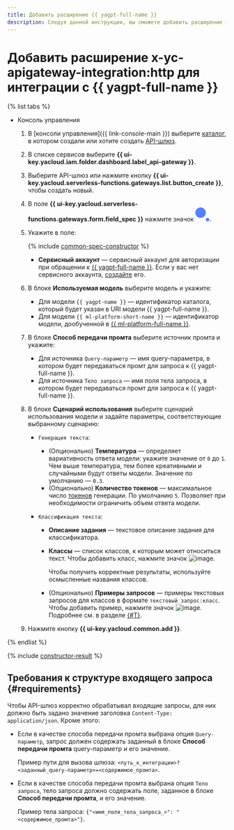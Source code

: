 ```yaml
---
title: Добавить расширение {{ yagpt-full-name }}
description: Следуя данной инструкции, вы сможете добавить расширение {{ yagpt-full-name }} с помощью конструктора спецификации.
---
```


# Добавить расширение x-yc-apigateway-integration:http для интеграции с {{ yagpt-full-name }}

{% list tabs %}

- Консоль управления

    1. В [консоли управления]({{ link-console-main }}) выберите [каталог](../../../resource-manager/concepts/resources-hierarchy.md#folder), в котором создали или хотите создать [API-шлюз](../../concepts/index.md).
    1. В списке сервисов выберите **{{ ui-key.yacloud.iam.folder.dashboard.label_api-gateway }}**.
    1. Выберите API-шлюз или нажмите кнопку **{{ ui-key.yacloud.serverless-functions.gateways.list.button_create }}**, чтобы создать новый.
    1. В поле **{{ ui-key.yacloud.serverless-functions.gateways.form.field_spec }}** нажмите значок ![image](../../../_assets/api-gateway/spec-constructor/cloud-yagpt.svg).
    1. Укажите в поле:

        {% include [common-spec-constructor](../../../_includes/api-gateway/common-spec-constructor.md) %}

        * **Сервисный аккаунт** — сервисный аккаунт для авторизации при обращении к [{{ yagpt-full-name }}](../../../foundation-models/concepts/yandexgpt/index.md). Если у вас нет сервисного аккаунта, [создайте](../../../iam/operations/sa/create.md) его.

    1. В блоке **Используемая модель** выберите модель и укажите:

        * Для модели `{{ yagpt-name }}` — идентификатор каталога, который будет указан в URI модели {{ yagpt-full-name }}.
        * Для модели `{{ ml-platform-short-name }}` — идентификатор модели, дообученной в [{{ ml-platform-full-name }}](../../../datasphere/index.yaml).

    1. В блоке **Способ передачи промта** выберите источник промта и укажите:

        * Для источника `Query-параметр` — имя query-параметра, в котором будет передаваться промт для запроса к {{ yagpt-full-name }}.
        * Для источника `Тело запроса` — имя поля тела запроса, в котором будет передаваться промт для запроса к {{ yagpt-full-name }}.
    1. В блоке **Сценарий использования** выберите сценарий использования модели и задайте параметры, соответствующие выбранному сценарию:

        * `Генерация текста`:

            * (Опционально) **Температура** — определяет вариативность ответа модели: укажите значение от `0` до `1`. Чем выше температура, тем более креативными и случайными будут ответы модели. Значение по умолчанию — `0.3`.
            * (Опционально) **Количество токенов** — максимальное число [токенов](../../../foundation-models/concepts/yandexgpt/tokens.md) генерации. По умолчанию `5`. Позволяет при необходимости ограничить объем ответа модели.

        * `Классификация текста`:

            * **Описание задания** — текстовое описание задания для классификатора.
            * **Классы** — список классов, к которым может относиться текст. Чтобы добавить класс, нажмите значок ![image](../../../_assets/console-icons/plus.svg).

                Чтобы получить корректные результаты, используйте осмысленные названия классов.

            * (Опционально) **Примеры запросов** — примеры текстовых запросов для классов в формате `текстовый запрос:класс`. Чтобы добавить пример, нажмите значок ![image](../../../_assets/console-icons/plus.svg). Подробнее см. в разделе [{#T}](../../../foundation-models/concepts/classifier/index.md#few-shot).

    1. Нажмите кнопку **{{ ui-key.yacloud.common.add }}**.

{% endlist %}

{% include [constructor-result](../../../_includes/api-gateway/constructor-result.md) %}


## Требования к структуре входящего запроса {#requirements}

Чтобы API-шлюз корректно обрабатывал входящие запросы, для них должно быть задано значение заголовка `Content-Type: application/json`. Кроме этого:
* Если в качестве способа передачи промта выбрана опция `Query-параметр`, запрос должен содержать заданный в блоке **Способ передачи промта** query-параметр и его значение.

    Пример пути для вызова шлюза: `<путь_к_интеграции>?<заданный_query-параметр>=<содержимое_промта>`.
* Если в качестве способа передачи промта выбрана опция `Тело запроса`, тело запроса должно содержать поле, заданное в блоке **Способ передачи промта**, и его значение.
            
    Пример тела запроса: `{"<имя_поля_тела_запроса_>": "<содержимое_промта>"}`.